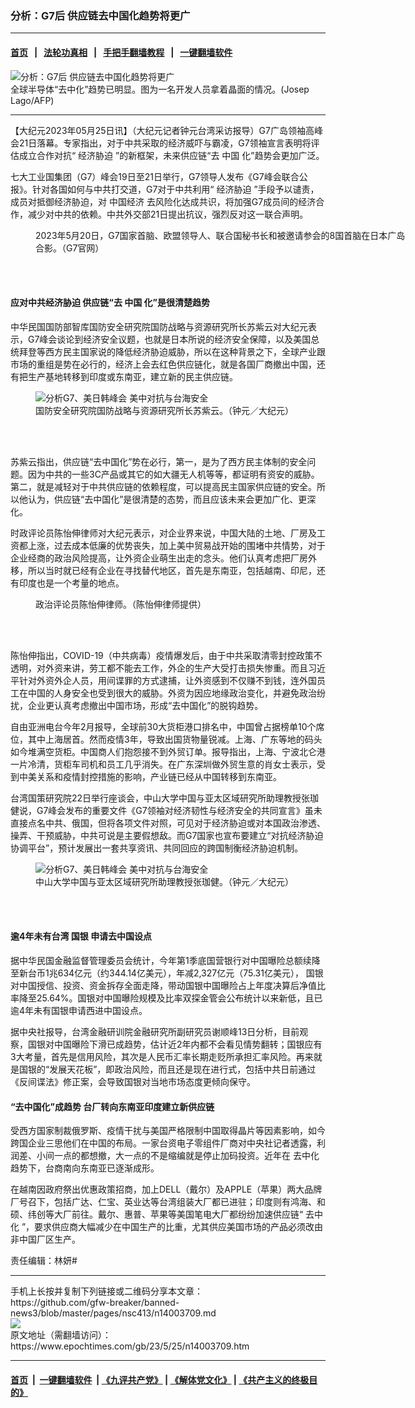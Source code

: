 ### 分析：G7后 供应链去中国化趋势将更广
------------------------

#### [首页](https://github.com/gfw-breaker/banned-news3/blob/master/README.md) &nbsp;&nbsp;|&nbsp;&nbsp; [法轮功真相](https://github.com/begood0513/basic/blob/master/README.md)  &nbsp;&nbsp;|&nbsp;&nbsp; [手把手翻墙教程](https://github.com/gfw-breaker/guides/wiki)  &nbsp;&nbsp;|&nbsp;&nbsp; [一键翻墙软件](https://github.com/gfw-breaker/nogfw/blob/master/README.md)  



<div><img alt="分析：G7后 供应链去中国化趋势将更广" class="attachment-djy_600_400 size-djy_600_400 wp-post-image" src="https://i.epochtimes.com/assets/uploads/2022/12/id13879036-588755-600x400.jpg"/>
<div class="caption">
 全球半导体“去中化”趋势已明显。图为一名开发人员拿着晶面的情况。(Josep Lago/AFP)
</div></div><hr/>


<div><p>
 【大纪元2023年05月25日讯】（大纪元记者钟元台湾采访报导）G7广岛领袖高峰会21日落幕。专家指出，对于中共采取的经济威吓与霸凌，G7领袖宣言表明将评估成立合作对抗“
 <ok href="https://www.epochtimes.com/gb/tag/%E7%BB%8F%E6%B5%8E%E8%83%81%E8%BF%AB.html">
  经济胁迫
 </ok>
 ”的新框架，未来供应链“去
 <ok href="https://www.epochtimes.com/gb/tag/%E4%B8%AD%E5%9B%BD.html">
  中国
 </ok>
 化”趋势会更加广泛。
</p>
<p>
 七大工业国集团（G7）峰会19日至21日举行，G7领导人发布《G7峰会联合公报》。针对各国如何与中共打交道，G7对于中共利用“
 <ok href="https://www.epochtimes.com/gb/tag/%E7%BB%8F%E6%B5%8E%E8%83%81%E8%BF%AB.html">
  经济胁迫
 </ok>
 ”手段予以谴责，成员对抵御经济胁迫，对
 <ok href="https://www.epochtimes.com/gb/tag/%E4%B8%AD%E5%9B%BD%E7%BB%8F%E6%B5%8E.html">
  中国经济
 </ok>
 去风险化达成共识，将加强G7成员间的经济合作，减少对中共的依赖。中共外交部21日提出抗议，强烈反对这一联合声明。
</p>
<figure aria-describedby="caption-attachment-14002739" class="wp-caption aligncenter" id="attachment_14002739" style="width: 600px">
 <ok href="https://i.epochtimes.com/assets/uploads/2023/05/id14002739-KT1_1390-600x400-1.jpg" target="_blank">
  <img alt="" class="size-large wp-image-14002739" src="https://i.epochtimes.com/assets/uploads/2023/05/id14002739-KT1_1390-600x400-1-600x400.jpg"/>
 </ok>
 <br/><figcaption class="wp-caption-text" id="caption-attachment-14002739">
  2023年5月20日，G7国家首脑、欧盟领导人、联合国秘书长和被邀请参会的8国首脑在日本广岛合影。（G7官网）
 </figcaption><br/>
</figure><br/>
<h4>
 应对中共经济胁迫 供应链“去
 <ok href="https://www.epochtimes.com/gb/tag/%E4%B8%AD%E5%9B%BD.html">
  中国
 </ok>
 化”是很清楚趋势
</h4>
<p>
 中华民国国防部智库国防安全研究院国防战略与资源研究所长苏紫云对大纪元表示，G7峰会谈论到经济安全议题，也就是日本所说的经济安全保障，以及美国总统拜登等西方民主国家说的降低经济胁迫威胁，所以在这种背景之下，全球产业跟市场的重组是势在必行的，经济上会去红色供应链化，就是各国厂商撤出中国，还有把生产基地转移到印度或东南亚，建立新的民主供应链。
</p>
<figure aria-describedby="caption-attachment-14004001" class="wp-caption aligncenter" id="attachment_14004001" style="width: 600px">
 <ok href="https://i.epochtimes.com/assets/uploads/2023/05/id14004001-2305220840092378.jpg" target="_blank">
  <img alt="分析G7、美日韩峰会 美中对抗与台海安全" class="size-large wp-image-14004001" src="https://i.epochtimes.com/assets/uploads/2023/05/id14004001-2305220840092378-600x400.jpg" title="分析G7、美日韩峰会 美中对抗与台海安全"/>
 </ok>
 <br/><figcaption class="wp-caption-text" id="caption-attachment-14004001">
  国防安全研究院国防战略与资源研究所长苏紫云。（钟元／大纪元）
 </figcaption><br/>
</figure><br/>
<p>
 苏紫云指出，供应链“去中国化”势在必行，第一，是为了西方民主体制的安全问题。因为中共的一些3C产品或其它的如大疆无人机等等，都证明有资安的威胁。第二，就是减轻对于中共供应链的依赖程度，可以提高民主国家供应链的安全。所以他认为，供应链“去中国化”是很清楚的态势，而且应该未来会更加广化、更深化。
</p>
<p>
 时政评论员陈怡伸律师对大纪元表示，对企业界来说，中国大陆的土地、厂房及工资都上涨，过去成本低廉的优势丧失，加上美中贸易战开始的围堵中共情势，对于企业经商的政治风险提高，让外资企业萌生出走的念头。他们认真考虑把厂房外移，所以当时就已经有企业在寻找替代地区，首先是东南亚，包括越南、印尼，还有印度也是一个考量的地点。
</p>
<figure aria-describedby="caption-attachment-13973018" class="wp-caption aligncenter" id="attachment_13973018" style="width: 450px">
 <ok href="https://i.epochtimes.com/assets/uploads/2023/04/id13973018-2304141027112378.jpg" target="_blank">
  <img alt="" class="wp-image-13973018" src="https://i.epochtimes.com/assets/uploads/2023/04/id13973018-2304141027112378-600x600.jpg"/>
 </ok>
 <br/><figcaption class="wp-caption-text" id="caption-attachment-13973018">
  政治评论员陈怡伸律师。（陈怡伸律师提供）
 </figcaption><br/>
</figure><br/>
<p>
 陈怡伸指出，COVID-19（中共病毒）疫情爆发后，由于中共采取清零封控政策不透明，对外资来讲，劳工都不能去工作，外企的生产大受打击损失惨重。而且习近平针对外资外企人员，用间谍罪的方式逮捕，让外资感到不仅赚不到钱，连外国员工在中国的人身安全也受到很大的威胁。外资为因应地缘政治变化，并避免政治纷扰，企业更认真考虑撤出中国市场，形成“去中国化”的脱钩趋势。
</p>
<p>
 自由亚洲电台今年2月报导，全球前30大货柜港口排名中，中国曾占据榜单10个席位，其中上海居首。然而疫情3年，导致出国货物量锐减。上海、广东等地的码头如今堆满空货柜。中国商人们抱怨接不到外贸订单。报导指出，上海、宁波北仑港一片冷清，货柜车司机和员工几乎消失。在广东深圳做外贸生意的肖女士表示，受到中美关系和疫情封控措施的影响，产业链已经从中国转移到东南亚。
</p>
<p>
 台湾国策研究院22日举行座谈会，中山大学中国与亚太区域研究所助理教授张珈健说，G7峰会发布的重要文件《G7领袖对经济韧性与经济安全的共同宣言》虽未直接点名中共、俄国，但将各项文件对照，可见对于经济胁迫或对本国政治渗透、操弄、干预威胁，中共可说是主要假想敌。而G7国家也宣布要建立“对抗经济胁迫协调平台”，预计发展出一套共享资讯、共同回应的跨国制衡经济胁迫机制。
</p>
<figure aria-describedby="caption-attachment-14004002" class="wp-caption aligncenter" id="attachment_14004002" style="width: 600px">
 <ok href="https://i.epochtimes.com/assets/uploads/2023/05/id14004002-2305220838152378.jpg" target="_blank">
  <img alt="分析G7、美日韩峰会 美中对抗与台海安全" class="size-large wp-image-14004002" src="https://i.epochtimes.com/assets/uploads/2023/05/id14004002-2305220838152378-600x400.jpg" title="分析G7、美日韩峰会 美中对抗与台海安全"/>
 </ok>
 <br/><figcaption class="wp-caption-text" id="caption-attachment-14004002">
  中山大学中国与亚太区域研究所助理教授张珈健。（钟元／大纪元）
 </figcaption><br/>
</figure><br/>
<h4>
 逾4年未有台湾
 <ok href="https://www.epochtimes.com/gb/tag/%E5%9B%BD%E9%93%B6.html">
  国银
 </ok>
 申请去中国设点
</h4>
<p>
 据中华民国金融监督管理委员会统计，今年第1季底国营银行对中国曝险总额续降至新台币1兆634亿元（约344.14亿美元），年减2,327亿元（75.31亿美元），
 <ok href="https://www.epochtimes.com/gb/tag/%E5%9B%BD%E9%93%B6.html">
  国银
 </ok>
 对中国授信、投资、资金拆存全面走降，带动国银中国曝险占上年度决算后净值比率降至25.64%。国银对中国曝险规模及比率双探金管会公布统计以来新低，且已逾4年未有国银申请西进中国设点。
</p>
<p>
 据中央社报导，台湾金融研训院金融研究所副研究员谢顺峰13日分析，目前观察，国银对中国曝险下滑已成趋势，估计近2年内都不会看见情势翻转；国银应有3大考量，首先是信用风险，其次是人民币汇率长期走贬所承担汇率风险。再来就是国银的“发展天花板”，即政治风险，而且还是现在进行式，包括中共日前通过《反间谍法》修正案，会导致国银对当地市场态度更倾向保守。
</p>
<h4>
 “去中国化”成趋势 台厂转向东南亚印度建立新供应链
</h4>
<p>
 受西方国家制裁俄罗斯、疫情干扰与美国严格限制中国取得晶片等因素影响，如今跨国企业三思他们在中国的布局。一家台资电子零组件厂商对中央社记者透露，利润差、小间一点的都想撤，大一点的不是缩编就是停止加码投资。近年在
 <ok href="https://www.epochtimes.com/gb/tag/%E5%8E%BB%E4%B8%AD%E5%8C%96.html">
  去中化
 </ok>
 趋势下，台商南向东南亚已逐渐成形。
</p>
<p>
 在越南因政府祭出优惠政策招商，加上DELL（戴尔）及APPLE（苹果）两大品牌厂号召下，包括广达、仁宝、英业达等台湾组装大厂都已进驻；印度则有鸿海、和硕、纬创等大厂前往。戴尔、惠普、苹果等美国笔电大厂都纷纷加速供应链“
 <ok href="https://www.epochtimes.com/gb/tag/%E5%8E%BB%E4%B8%AD%E5%8C%96.html">
  去中化
 </ok>
 ”，要求供应商大幅减少在中国生产的比重，尤其供应美国市场的产品必须改由非中国厂区生产。
</p>
<p>
 责任编辑：林妍#
</p>
</div>
<hr/>
手机上长按并复制下列链接或二维码分享本文章：<br/>
https://github.com/gfw-breaker/banned-news3/blob/master/pages/nsc413/n14003709.md <br/>
<a href='https://github.com/gfw-breaker/banned-news3/blob/master/pages/nsc413/n14003709.md'><img src='https://github.com/gfw-breaker/banned-news3/blob/master/pages/nsc413/n14003709.md.png'/></a> <br/>
原文地址（需翻墙访问）：https://www.epochtimes.com/gb/23/5/25/n14003709.htm


------------------------
#### [首页](https://github.com/gfw-breaker/banned-news3/blob/master/README.md) &nbsp;|&nbsp; [一键翻墙软件](https://github.com/gfw-breaker/nogfw/blob/master/README.md) &nbsp;| [《九评共产党》](https://github.com/gfw-breaker/9ping.md/blob/master/README.md#九评之一评共产党是什么) | [《解体党文化》](https://github.com/gfw-breaker/jtdwh.md/blob/master/README.md) | [《共产主义的终极目的》](https://github.com/gfw-breaker/gczydzjmd.md/blob/master/README.md)


<img src='http://gfw-breaker.win/banned-news3/pages/nsc413/n14003709.md' width='0px' height='0px'/>